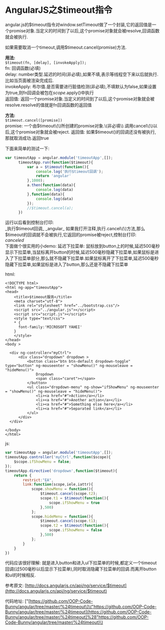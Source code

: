 # AngularJS之$timeout指令

angular.js的$timeout指令对window.setTimeout做了一个封装,它的返回值是一个promise对象.当定义的时间到了以后,这个promise对象就会被resolve,回调函数就会被执行.

如果需要取消一个timeout,调用$timeout.cancel\(promise\)方法.

**用法:**  
`$timeout(fn, [delay], [invokeApply]);`  
fn: 回调函数\(必填\)  
delay: number类型.延迟的时间\(非必填\),如果不填,表示等线程空下来以后就执行.比如当页面被渲染完成后.  
invokeApply: 布尔值.是否需要进行脏值检测\(非必填\),不填默认为false,如果设置为true,则fn回调会被包在$scope.$apply\(\)中执行  
返回值: 返回一个promise对象.当定义的时间到了以后,这个promise对象就会被resolve.resolve的值就是fn回调函数的返回值

**方法:**  
`$timeout.cancel([promise])`  
promise: 一个由$timeout\(\)所创建的promise对象.\(非必填\).调用cancel\(\)以后,这个promise对象就会被reject.  
返回值: 如果$timeout\(\)的回调还没有被执行,那就取消成功.返回true

下面来简单的测试一下:

```javascript
var timeoutApp = angular.module('timeoutApp',[]);
      timeoutApp.run(function($timeout){
          var a = $timeout(function(){
              console.log('执行$timeout回调');
              return 'angular'
          },1000);
          a.then(function(data){
              console.log(data)
          },function(data){
              console.log(data)
          });
          //$timeout.cancel(a);
      })
```

运行以后看到控制台打印:  
_执行$timeout回调_  
_angular_  
如果我打开注释,执行.cancel\(\)方法,那么$timeout的回调就不会被执行,它返回的promise被reject,控制台打印:  
_canceled_  
下面做个很实用的小demo: 延迟下拉菜单: 鼠标放到button上的时候,延迟500毫秒显示下拉菜单,当鼠标离开button的时候,延迟500毫秒隐藏下拉菜单,如果鼠标是进入了下拉菜单部分,那么就不隐藏下拉菜单.如果鼠标离开了下拉菜单,延迟500毫秒隐藏下拉菜单,如果鼠标是进入了button,那么还是不隐藏下拉菜单

html:

```markup
<!DOCTYPE html>
<html ng-app="timeoutApp">
<head>
    <title>$timeout服务</title>
    <meta charset="utf-8">
    <link rel="stylesheet" href="../bootstrap.css"/>
    <script src="../angular.js"></script>
    <script src="script.js"></script>
    <style type="text/css">
    * {
      font-family:'MICROSOFT YAHEI'
    }
    </style>
</head>
<body >

  <div ng-controller="myCtrl">
      <div class="dropdown" dropdown >
          <button class="btn btn-default dropdown-toggle" type="button" ng-mouseenter = "showMenu()" ng-mouseleave = "hideMenu()">
              Dropdown
              <span class="caret"></span>
          </button>
          <ul class="dropdown-menu" ng-show="ifShowMenu" ng-mouseenter = "showMenu()" ng-mouseleave = "hideMenu()">
              <li><a href="#">Action</a></li>
              <li><a href="#">Another action</a></li>
              <li><a href="#">Something else here</a></li>
              <li><a href="#">Separated link</a></li>
          </ul>
      </div>
  </div>

</body>
</html>
```

js:

```javascript
var timeoutApp = angular.module('timeoutApp',[]);
timeoutApp.controller('myCtrl',function($scope){
    $scope.ifShowMenu = false;
});
timeoutApp.directive('dropdown',function($timeout){
    return {
        restrict:"EA",
        link:function(scope,iele,iattr){
            scope.showMenu = function(){
                $timeout.cancel(scope.t2);
                scope.t1 = $timeout(function(){
                    scope.ifShowMenu = true
                },500)
            };
            scope.hideMenu = function(){
                $timeout.cancel(scope.t1);
                scope.t2 = $timeout(function(){
                    scope.ifShowMenu = false
                },500)
            };
        }
    }
})
```

代码应该很好理解: 就是进入button和进入ul下拉菜单的时候,都定义一个timeout回调\(过500毫秒以后显示下拉菜单\),同时取消隐藏下拉菜单的回调.而离开button和ul的时候相反.

参考原文: [http://docs.angularjs.cn/api/ng/service/$timeout](http://docs.angularjs.cn/api/ng/service/$timeout)

代码地址: \["[https://github.com/OOP-Code-Bunny/angular/tree/master/%24timeout\]\("https://github.com/OOP-Code-Bunny/angular/tree/master/%24timeout](https://github.com/OOP-Code-Bunny/angular/tree/master/%24timeout]%28"https://github.com/OOP-Code-Bunny/angular/tree/master/%24timeout)\)

